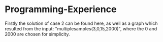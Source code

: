 # Programming-Experience
Firstly the solution of case 2 can be found here, as well as a graph which resulted from the input:
"multiplesamples(3,0,15,2000)", where the 0 and 2000 are chosen for simplicity.
